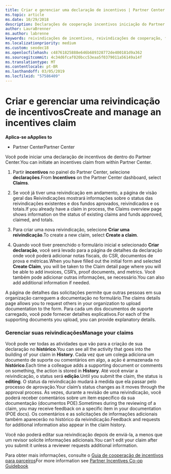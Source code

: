 ```yaml
---
title: Criar e gerenciar uma declaração de incentivos | Partner Center
ms.topic: article
ms.date: 10/29/2018
description: Declarações de cooperação incentivos iniciação do Partner Center. Você pode ver todas as atividades da sua reivindicação no Histórico.
author: LauraBrenner
ms.author: labrenne
keywords: reivindicações de incentivos, reivindicações de cooperação, fundos de cooperação
ms.localizationpriority: medium
ms.custom: seodec18
ms.openlocfilehash: c48761825888e646b689328772de400181d9a362
ms.sourcegitcommit: 4c34d6fcaf020bcc53eaa5f0379011a56149a14f
ms.translationtype: MT
ms.contentlocale: pt-BR
ms.lasthandoff: 03/05/2019
ms.locfileid: "57586409"
---
```

# <a name="create-and-manage-an-incentives-claim"></a><span data-ttu-id="ea807-105">Criar e gerenciar uma reivindicação de incentivos</span><span class="sxs-lookup"><span data-stu-id="ea807-105">Create and manage an incentives claim</span></span>

<span data-ttu-id="ea807-106">**Aplica-se a**</span><span class="sxs-lookup"><span data-stu-id="ea807-106">**Applies to**</span></span>
- <span data-ttu-id="ea807-107">Partner Center</span><span class="sxs-lookup"><span data-stu-id="ea807-107">Partner Center</span></span>

<span data-ttu-id="ea807-108">Você pode iniciar uma declaração de incentivos de dentro do Partner Center.</span><span class="sxs-lookup"><span data-stu-id="ea807-108">You can initiate an incentives claim from within Partner Center.</span></span> 

1. <span data-ttu-id="ea807-109">Partir **incentivos** no painel do Partner Center, selecione **declarações**.</span><span class="sxs-lookup"><span data-stu-id="ea807-109">From **Incentives** on the Partner Center dashboard, select **Claims**.</span></span>

2.  <span data-ttu-id="ea807-110">Se você já tiver uma reivindicação em andamento, a página de visão geral das Reivindicações mostrará informações sobre o status das reivindicações existentes e dos fundos aprovados, reivindicados e os totais.</span><span class="sxs-lookup"><span data-stu-id="ea807-110">If you already have a claim in process, the Claims overview page shows information on the status of existing claims and funds approved, claimed, and totals.</span></span>

3.  <span data-ttu-id="ea807-111">Para criar uma nova reivindicação, selecione **Criar uma reivindicação**.</span><span class="sxs-lookup"><span data-stu-id="ea807-111">To create a new claim, select **Create a claim**.</span></span>

4.  <span data-ttu-id="ea807-112">Quando você tiver preenchido o formulário inicial e selecionado **Criar declaração**, você será levado para a página de detalhes da declaração onde você poderá adicionar notas fiscais, do CSR, documentos de prova e métricas.</span><span class="sxs-lookup"><span data-stu-id="ea807-112">When you have filled out the initial form and selected **Create Claim**, you will be taken to the Claim detail page where you will be able to add invoices, CSR’s, proof documents, and metrics.</span></span> <span data-ttu-id="ea807-113">Você também pode adicionar outras informações, se necessário.</span><span class="sxs-lookup"><span data-stu-id="ea807-113">You can also add additional information if needed.</span></span>

<span data-ttu-id="ea807-114">A página de detalhes das solicitações permite que outras pessoas em sua organização carreguem a documentação no formulário.</span><span class="sxs-lookup"><span data-stu-id="ea807-114">The claims details page allows you to request others in your organization to upload documentation to the form.</span></span> <span data-ttu-id="ea807-115">Para cada um dos documentos de suporte carregado, você pode fornecer detalhes explicativos.</span><span class="sxs-lookup"><span data-stu-id="ea807-115">For each of the supporting documents you upload, you can provide explanatory details.</span></span> 

### <a name="manage-your-claims"></a><span data-ttu-id="ea807-116">Gerenciar suas reivindicações</span><span class="sxs-lookup"><span data-stu-id="ea807-116">Manage your claims</span></span>

<span data-ttu-id="ea807-117">Você pode ver todas as atividades que vão para a criação de sua declaração no **histórico**.</span><span class="sxs-lookup"><span data-stu-id="ea807-117">You can see all the activity that goes into the building of your claim in **History**.</span></span> <span data-ttu-id="ea807-118">Cada vez que um colega adiciona um documento de suporte ou comentários em algo, a ação é armazenada no **histórico**.</span><span class="sxs-lookup"><span data-stu-id="ea807-118">Each time a colleague adds a supporting document or comments on something, the action is stored in **History**.</span></span> <span data-ttu-id="ea807-119">Até você enviar a reivindicação, o status será **edição**.</span><span class="sxs-lookup"><span data-stu-id="ea807-119">Until you submit the claim, the status is **editing**.</span></span> <span data-ttu-id="ea807-120">O status da reivindicação mudará à medida que ela passar pelo processo de aprovação.</span><span class="sxs-lookup"><span data-stu-id="ea807-120">Your claim’s status changes as it moves through the approval process.</span></span> <span data-ttu-id="ea807-121">Às vezes, durante a revisão de uma reivindicação, você poderá receber comentários sobre um item específico da sua documentação (documentos POE).</span><span class="sxs-lookup"><span data-stu-id="ea807-121">Sometimes during the reviewing of a claim, you may receive feedback on a specific item in your documentation (POE docs).</span></span> <span data-ttu-id="ea807-122">Os comentários e as solicitações de informações adicionais também aparecerão no histórico da reivindicação.</span><span class="sxs-lookup"><span data-stu-id="ea807-122">Feedback and requests for additional information also appear in the claim history.</span></span> 

<span data-ttu-id="ea807-123">Você não poderá editar sua reivindicação depois de enviá-la, a menos que um revisor solicite informações adicionais.</span><span class="sxs-lookup"><span data-stu-id="ea807-123">You can't edit your claim after you submit it unless a reviewer requests additional information.</span></span>

<span data-ttu-id="ea807-124">Para obter mais informações, consulte o [Guia de cooperação de incentivos para parceiros](https://assets.microsoft.com/coop-guidebook.pdf)</span><span class="sxs-lookup"><span data-stu-id="ea807-124">For more information see [Partner Incentives Co-op Guidebook](https://assets.microsoft.com/coop-guidebook.pdf)</span></span>
